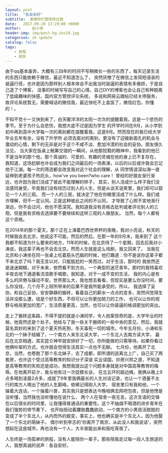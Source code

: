 ```yaml
---
layout: post
title:  "各自安好"
subtitle:  谢谢你们曾陪伴过我
date:   2017-09-20 13:29:00 +0800
author:     赵小恒
header-img: img/post-bg-ios10.jpg
categories: zh update
catalog: false
tags:
    - 旅程
    - 朋友	
---
```


由于qq基本废弃，大概有三四年的时间不写稍微长一些的东西了，每天记录生活的东西只能依赖于微信，最近不知道怎么了，
突然厌倦了在微信上发简短语录的装逼行径，也许是因为那样别人根本体会不出我当时装逼的表情有多傲娇，于是自己造了个博客，
没事的时候写写自己的心情，自己DIY的博客也会让自己有种脱离了低级趣味的快感，国内官方管控评论系统，
多说和网易云跟帖已经关停服务，故评论系统暂无，需要喊话的微信我，最近快吃不上盒饭了，微信红包，你懂的！。
 
不知不觉十一又快到来了，白天暖洋洋的太阳一次次的提醒着我，这是一个悲伤的季节。至于为什么会悲伤，我想大底不过是因为学生
的开学时间在9月，从小学到初中再到高中大学每一次的离别都在提醒着我，这是9月。然而现在的我已经大学毕业五年有余，没有了升学所
必须去面对的离别，更没有了迎接新面孔的机会与激动的心情，剩下的无非是对于这个不咸不淡、愈加冷漠的社会的妥协。朋友很久没见，
当大家在饭桌上觥筹交错的一瞬间，从他那狡黠的眼神中，我看到的他已不是当年的那个他，那个真诚的、可爱的、有趣的灵魂在他的身上已不复存在，
我知道，这场尬聊也许会成为我们之间最后的一场表演，以后的以后或许我会忘记他于江湖。每一次的筛选都会改变我对这个社会的理解，从
同学情谊深似海一直延伸到老婆孩子热炕头，how’ve you been?who care！ 曾经的好朋友渐行渐远，也许因为我们活成了彼此不能理解的样子，
其实，别人活成什么样子我们没法感同身受，毕竟我们没有经历过别人的人生，但是从谈天说笑里，我们却可以窥见一个人的三观。
而一个人的三观，就决定了他在你眼里活成了什么样。我们或许理解，但不一定认同。正是这种彼此之间的不认同，
才导致了心照不宣地渐行渐远，你不会过问，他也不愿深究。﻿﻿﻿﻿我知道我没有资格去批判或者评论别人的三观，但是我有资格去选择要不要继续和这样三观的人做朋友。
当然，每个人都有这个资格。﻿﻿

在2014年的那个夏天，那个正在上演着巴西世界杯的夜晚，我对小亮说，秋天的时候我会去北京，他说这不可能，然后的然后，在那一年的9月末，我来到了
这个我都不知道为什么要来的地方，11年的时候，在北京待了一个星期，回去后我对小涛说，我这辈子再也不会去北京。然而人生就是这么戏剧，我又回来了。
当我在北京和小涛坐在同一张桌上吃着筋头巴脑的时候，他打趣道：你不是说你这辈子都不来北京了吗？我无言以对，只能尴尬的一笑而过。对于生活，那时的
我依然还是迷迷糊糊，对于未来，依然看不到方向，一个典型的迷茫青年。那时的我特喜欢半夜去地下通道看流浪歌手唱歌，我知道，对于一成不变的生活，
我的内心是有多么的厌倦与躁动不安。世界那么大，我也想去看看，但现实是要么你没时间，要么你没钱，几个月不上班所带来的后果不是我所能承受的，所以，
我选择了妥协，和自己妥协，安安静静的搬砖，看着自己的薪水一点点的变多，突然间觉得生活并没那么遭，钱是个好东西，不但可以让你更加努力的工作，
也可以让你的视野与格局更加的宽广，生活质量更高，当然，也可以让你装逼的格调更加的突出。  

走上了搬砖这条路，不得不提的就是小涛同学，令人拍案惊奇的是，大学毕业的时候，他竟然还是个处子。他给与了我一些关于搬砖的一些中肯的意见，然后，我就
莫名其妙的来到了这个夏天热死狗，冬天毒死一切的城市。今年五月份，小涛和东北的一个妹子结婚了，一个南方人来东北读大学，一个东北人去南方读大学，
最后在北京相遇，其实昆仑神早就安排好了一切，你所能做的只需等待。如果你看过他俩吵架的方式，也许就会觉得生活其实一点也不无聊。
七月份，他离开了北京，当然，也卷跑了那个东北妹子，去了成都，即所谓的逃离北上广，自己买了两套房，也许这个受过高等教育的知识分子深谙
实业误国，炒房兴邦之道，不知道是高等教育的失败还是成功，我想我提出这个问题本身就是对中国高等教育的侮辱。在他离开前夕，我与他有过一次促膝长谈，
在北五环的路边摊，我俩从晚上9点多喝到凌晨2点多，成就了9年里我俩最长的人生对话记录，也让一个酒量不太行的南方人喝出了他的人生巅峰。依稀记得刚入大学，
宿舍里只有我和他，一个操着大连话，一个操着川普，其实我只是想表达今晚咱俩去网吧包夜，但是他愣是没听懂，当然我也没听懂他在说什么，
两个人在宿舍一夜无言。这次言语的交锋在以后很长的时间里，让我懂得普通话的重要性。这个不抽烟不喝酒的进步青年在我们强势的带节奏下，
也开始扭动着腰肢蠢蠢欲动，一个南方的小男孩活脱脱的变成了半个东北人，从内而外的蜕变，事实上，他也确实是半个东北人，因为他娶了一个东北的萌妹子。
偶尔听到李志的'你离开了南京，从此没人和我说话'，突然想起在这座城市，再也没有一个人，大半夜能出来和我吃宵夜了。  

人生终是一场孤单的旅程，没有人能陪你一辈子。那些陪我走过每一段人生旅途的人，我想真诚的说声：各自安好。





